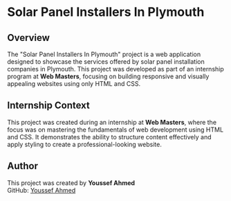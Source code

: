 # Solar Panel Installers In Plymouth

## Overview
The "Solar Panel Installers In Plymouth" project is a web application designed to showcase the services offered by solar panel installation companies in Plymouth. This project was developed as part of an internship program at **Web Masters**, focusing on building responsive and visually appealing websites using only HTML and CSS.

## Internship Context
This project was created during an internship at **Web Masters**, where the focus was on mastering the fundamentals of web development using HTML and CSS. It demonstrates the ability to structure content effectively and apply styling to create a professional-looking website.

## Author
This project was created by **Youssef Ahmed**  
GitHub: [Youssef Ahmed](https://github.com/Yusef-Ahmed)